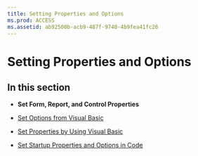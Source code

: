```yaml
---
title: Setting Properties and Options
ms.prod: ACCESS
ms.assetid: ab92500b-acb9-487f-9740-4b9fea41fc26
---
```



# Setting Properties and Options

## In this section


-  **Set Form, Report, and Control Properties**
    
- [Set Options from Visual Basic](set-options-from-visual-basic.md)
    
- [Set Properties by Using Visual Basic](set-properties-by-using-visual-basic.md)
    
- [Set Startup Properties and Options in Code](set-startup-properties-and-options-in-code.md)
    

